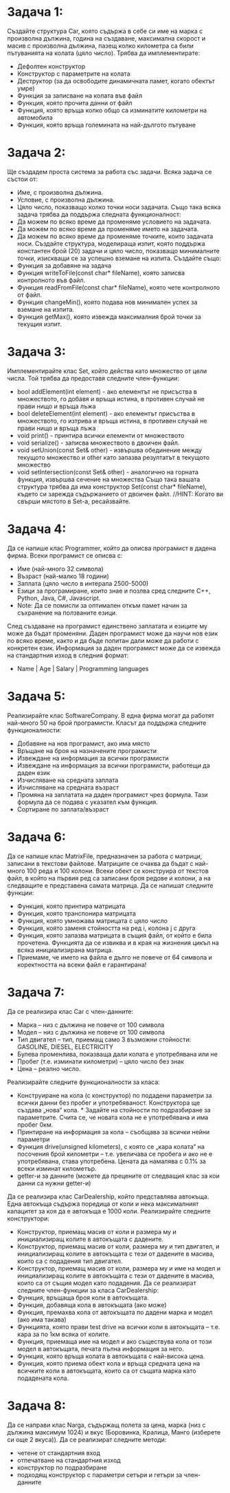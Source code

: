 # Задача 1:
Създайте структура Car, която съдържа в себе си име на марка с произволна дължина, година на създаване, максимална скорост и масив с произволна дължина, пазещ колко километра са били пътуванията на колата (цяло число). Трябва да имплементирате:

* Дефолтен конструктор
* Конструктор с параметрите на колата
* Деструктор (за да освободите динамичната памет, когато обектът умре)
* Функция за записване на колата във файл
* Функция, която прочита данни от файл
* Функция, която връща колко общо са изминатите километри на автомобила
* Функция, която връща големината на най-дългото пътуване

# Задача 2:
Ще създадем проста система за работа със задачи. Всяка задача се състои от:

* Име, с произволна дължина.
* Условие, с произволна дължина.
* Цяло число, показващо колко точки носи задачата. Също така всяка задача трябва да поддържа следната функционалност:
* Да можем по всяко време да променяме условието на задачата.
* Да можем по всяко време да променяме името на задачата.
* Да можем по всяко време да променяме точките, които задачата носи. Създайте структура, моделираща изпит, която поддържа константен брой (20) задачи и цяло число, показващо минималните точки, изискващи се за успешно вземане на изпита. Създайте също:
* Функция за добавяне на задача
* Функция writeToFile(const char* fileName), която записва контролното във файл.
* Функция readFromFile(const char* fileName), която чете контролното от файл.
* Функция changeMin(), която подава нов минимален успех за вземане на изпита.
* Функция getMax(), която извежда максималния брой точки за текущия изпит.

# Задача 3:
Имплементирайте клас Set, който действа като множество от цели числа. Той трябва да предоставя следните член-функции:

* bool addElement(int element) - ако елементът не присъства в множеството, го добавя и връща истина, в противен случай не прави нищо и връща лъжа
* bool deleteElement(int element) - ако елементът присъства в множеството, го изтрива и връща истина, в противен случай не прави нищо и връща лъжа
* void print() - принтира всички елементи от множеството
* void serialize() - записва множеството в двоичен файл.
* void setUnion(const Set& other) - извършва обединение между текущото множество и other като запазва резултатът в текущото множество
* void setIntersection(const Set& other) - аналогично на горната функция, извършва сечение на множества Също така вашата структура трябва да има конструктор Set(const char* fileName), където си зарежда съдържанието от двоичен файл.
//HINT: Когато ви свърши мястото в Set-а, ресайзвайте.

# Задача 4:
Да се напише клас Programmer, който да описва програмист в дадена фирма. Всеки програмист се описва с:

* Име (най-много 32 символа)
* Възраст (най-малко 18 години)
* Заплата (цяло число в интерала 2500-5000)
* Езици за програмиране, които знае и позлва сред следните C++, Python, Java, C#, Javascript.
* Note: Да се помисли за оптимален откъм памет начин за съхранение на ползваните езици.

След създаване на програмист единствено заплатата и езиците му може да бъдат променяни. Даден програмист може да научи нов език по всяко време, както и да бъде попитан дали може да работи с конкретен език. Информация за даден програмист може да се извежда на стандартния изход в следния формат:

* Name | Age | Salary | Programming languages

# Задача 5:
Реализирайте клас SoftwareCompany. В една фирма могат да работят най-много 50 на брой програмисти. Класът да поддържа следните функционалности:

* Добавяне на нов програмист, ако има място
* Връщане на броя на назначените програмисти
* Извеждане на информация за всички програмисти
* Извеждане на информация за всички програмисти, работещи да даден език
* Изчисляване на средната заплата
* Изчисляване на средната възраст
* Промяна на заплатата на даден програмист чрез формула. Тази формула да се подава с указател към функция.
* Сортиране по заплата/възраст

# Задача 6:
Да се напише клас MatrixFile, предназначен за работа с матрици, записани в текстови файлове. Матриците се очаква да бъдат с най-много 100 реда и 100 колони. Всеки обект се конструира от текстов файл, в който на първия ред са записани броя редове и колони, а на следващите е представена самата матрица. Да се напишат следните функции:

* Функция, която принтира матрицата
* Функция, която транспонира матрицата
* Функция, която умножава матрицата с цяло число
* Функция, която заменя стойността на ред i, колона j с друга
* Функция, която запазва матрицата в същия файл, от който е била прочетена. Функцията да се извиква и в края на жизнения цикъл на всяка инициализирана матрица.
* Приемаме, че името на файла е дълго не повече от 64 символа и коректността на всеки файл е гарантирана!

# Задача 7:
Да се реализира клас Car с член-данните:

* Марка – низ с дължина не повече от 100 символа
* Модел – низ с дължина не повече от 100 символа
* Тип двигател – тип, приемащ само 3 възможни стойности: GASOLINE, DIESEL, ELECTRICITY
* Булева променлива, показваща дали колата е употребявана или не
* Пробег (т.е. изминати километри) – цяло число без знак
* Цена – реално число.
  
Реализирайте следните функционалности за класа:

* Конструиране на кола (с конструктор) по подадени параметри за всички данни без пробег и употребяваност. Конструктора ще създава „нова“ кола. * Задайте на стойности по подразбиране за параметрите. Счита се, че новата кола не е употребявана и има пробег 0км.
* Принтиране на информация за кола – съобщава за всички нейни параметри
* Функция drive(unsigned kilometers), с която се „кара колата“ на посочения брой километри – т.е. увеличава се пробега и ако не е употребявана, става употребена. Цената да намалява с 0.1% за всеки изминат километър.
* getter-и за данните (можете да прецените от следващия клас за кои данни са нужни getter-и)

Да се реализира клас CarDealership, който представлява автокъща. Една автокъща съдържа поредица от коли и нека максималният капацитет за коя да е автокъща е 1000 коли. Реализирайте следните конструктори:

* Конструктор, приемащ масив от коли и размера му и инициализиращ колите в автокъщата с дадените.
* Конструктор, приемащ масив от коли, размера му и тип двигател, и инициализиращ колите в автокъщата с тези от дадените в масива, които са с подадения тип двигател.
* Конструктор, приемащ масив от коли, размера му и име на модел и инициализиращ колите в автокъщата с тези от дадените в масива, които са от същия модел като подадения. Да се реализират следните член-функции за класа CarDealership:
* Функция, връщаща броя коли в автокъщата.
* Функция, добавяща кола в автокъщата (ако може)
* Функция, премахва кола от автокъщата по дадени марка и модел (ако има такава)
* Функцията, която прави test drive на всички коли в автокъщата – т.е. кара за по 1км всяка от колите.
* Функция, приемаща име на модел и ако съществува кола от този модел в автокъщата, печата пълна информация за него.
* Функция, която връща колата в автокъщата с най-висока цена.
* Функция, която приема обект кола и връща средната цена на всичките коли в автокъщата, които са от същата марка като подадената кола.

# Задача 8:
Да се направи клас Narga, съдържащ полета за цена, марка (низ с дължина максимум 1024) и вкус (Боровинка, Кралица, Манго (изберете си още 2 вкуса)). Да се реализират следните методи:

* четене от стандартния вход
* отпечатване на стандартния изход
* конструктор по подразбиране
* подходящ конструктор с параметри
сетъри и гетъри за член-данните
